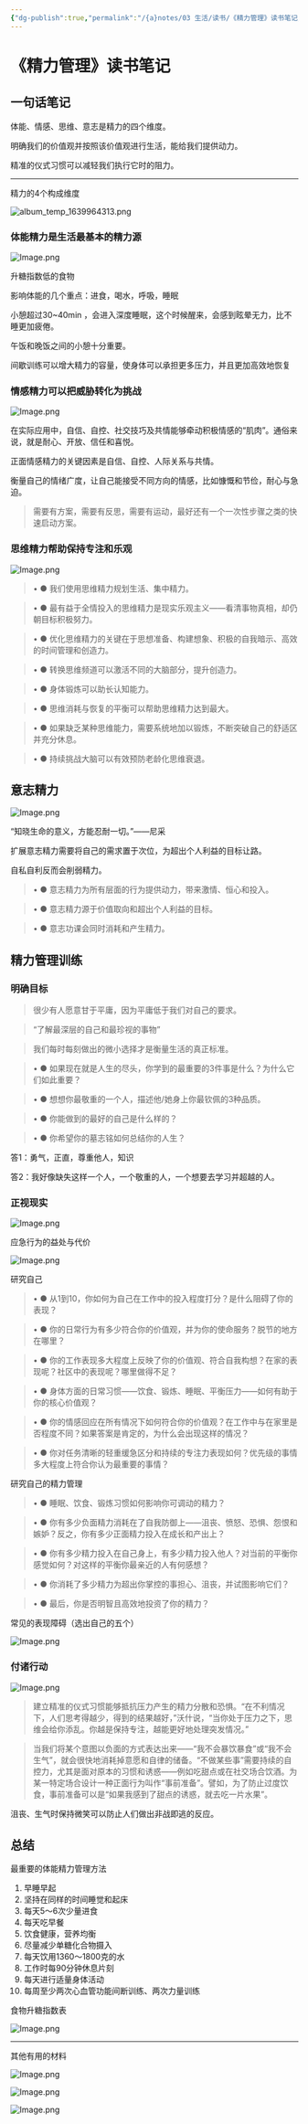 ```yaml
---
{"dg-publish":true,"permalink":"/{a}notes/03 生活/读书/《精力管理》读书笔记/"}
---
```


# 《精力管理》读书笔记

## 一句话笔记

体能、情感、思维、意志是精力的四个维度。

明确我们的价值观并按照该价值观进行生活，能给我们提供动力。

精准的仪式习惯可以减轻我们执行它时的阻力。

---

精力的4个构成维度

![album_temp_1639964313.png](/img/user/{z}ob_source/《精力管理》读书笔记.assets/album_temp_1639964313.png)

### 体能精力是生活最基本的精力源

![Image.png](/img/user/{z}ob_source/《精力管理》读书笔记.assets/Image.png)

升糖指数低的食物

影响体能的几个重点：进食，喝水，呼吸，睡眠

小憩超过30~40min ，会进入深度睡眠，这个时候醒来，会感到眩晕无力，比不睡更加疲倦。

午饭和晚饭之间的小憩十分重要。

间歇训练可以增大精力的容量，使身体可以承担更多压力，并且更加高效地恢复

### 情感精力可以把威胁转化为挑战

![Image.png]({z}ob_source/《精力管理》读书笔记.assets/Image%20(2).png)

在实际应用中，自信、自控、社交技巧及共情能够牵动积极情感的“肌肉”。通俗来说，就是耐心、开放、信任和喜悦。

正面情感精力的关键因素是自信、自控、人际关系与共情。

衡量自己的情绪广度，让自己能接受不同方向的情感，比如慷慨和节俭，耐心与急迫。

> 需要有方案，需要有反思，需要有运动，最好还有一个一次性步骤之类的快速启动方案。

### 思维精力帮助保持专注和乐观

![Image.png]({z}ob_source/《精力管理》读书笔记.assets/Image%20(3).png)

> •  ● 我们使用思维精力规划生活、集中精力。

> •  ● 最有益于全情投入的思维精力是现实乐观主义——看清事物真相，却仍朝目标积极努力。

> •  ● 优化思维精力的关键在于思想准备、构建想象、积极的自我暗示、高效的时间管理和创造力。

> •  ● 转换思维频道可以激活不同的大脑部分，提升创造力。

> •  ● 身体锻炼可以助长认知能力。

> •  ● 思维消耗与恢复的平衡可以帮助思维精力达到最大。

> •  ● 如果缺乏某种思维能力，需要系统地加以锻炼，不断突破自己的舒适区并充分休息。

> •  ● 持续挑战大脑可以有效预防老龄化思维衰退。

## 意志精力

![Image.png]({z}ob_source/《精力管理》读书笔记.assets/Image%20(4).png)

“知晓生命的意义，方能忍耐一切。”——尼采

扩展意志精力需要将自己的需求置于次位，为超出个人利益的目标让路。

自私自利反而会削弱精力。

> •  ● 意志精力为所有层面的行为提供动力，带来激情、恒心和投入。

> •  ● 意志精力源于价值取向和超出个人利益的目标。

> •  ● 意志功课会同时消耗和产生精力。

## 精力管理训练

### 明确目标

> 很少有人愿意甘于平庸，因为平庸低于我们对自己的要求。

> “了解最深层的自己和最珍视的事物”

> 我们每时每刻做出的微小选择才是衡量生活的真正标准。

> •  ● 如果现在就是人生的尽头，你学到的最重要的3件事是什么？为什么它们如此重要？

> •  ● 想想你最敬重的一个人，描述他/她身上你最钦佩的3种品质。

> •  ● 你能做到的最好的自己是什么样的？

> •  ● 你希望你的墓志铭如何总结你的人生？

答1：勇气，正直，尊重他人，知识

答2：我好像缺失这样一个人，一个敬重的人，一个想要去学习并超越的人。

### 正视现实

![Image.png]({z}ob_source/《精力管理》读书笔记.assets/Image%20(5).png)

应急行为的益处与代价

![Image.png](Image%20(6).png)

研究自己

> •  ● 从1到10，你如何为自己在工作中的投入程度打分？是什么阻碍了你的表现？

> •  ● 你的日常行为有多少符合你的价值观，并为你的使命服务？脱节的地方在哪里？

> •  ● 你的工作表现多大程度上反映了你的价值观、符合自我构想？在家的表现呢？社区中的表现呢？哪里做得不足？

> •  ● 身体方面的日常习惯——饮食、锻炼、睡眠、平衡压力——如何有助于你的核心价值观？

> •  ● 你的情感回应在所有情况下如何符合你的价值观？在工作中与在家里是否程度不同？如果答案是肯定的，为什么会出现这样的情况？

> •  ● 你对任务清晰的轻重缓急区分和持续的专注力表现如何？优先级的事情多大程度上符合你认为最重要的事情？

研究自己的精力管理

> •  ● 睡眠、饮食、锻炼习惯如何影响你可调动的精力？

> •  ● 你有多少负面精力消耗在了自我防御上——沮丧、愤怒、恐惧、怨恨和嫉妒？反之，你有多少正面精力投入在成长和产出上？

> •  ● 你有多少精力投入在自己身上，有多少精力投入他人？对当前的平衡你感觉如何？对这样的平衡你最亲近的人有何感想？

> •  ● 你消耗了多少精力为超出你掌控的事担心、沮丧，并试图影响它们？

> •  ● 最后，你是否明智且高效地投资了你的精力？

常见的表现障碍（选出自己的五个）

![Image.png](Image%20(7).png)

### 付诸行动

![Image.png](Image%20(8).png)

> 建立精准的仪式习惯能够抵抗压力产生的精力分散和恐惧。“在不利情况下，人们思考得越少，得到的结果越好，”沃什说，“当你处于压力之下，思维会给你添乱。你越是保持专注，越能更好地处理突发情况。”

> 当我们将某个意图以负面的方式表达出来——“我不会暴饮暴食”或“我不会生气”，就会很快地消耗掉意愿和自律的储备。“不做某些事”需要持续的自控力，尤其是面对原本的习惯和诱惑——例如吃甜点或在社交场合饮酒。为某一特定场合设计一种正面行为叫作“事前准备”。譬如，为了防止过度饮食，事前准备可以是“如果我感到了甜点的诱惑，就去吃一片水果”。

沮丧、生气时保持微笑可以防止人们做出非战即逃的反应。

## 总结

最重要的体能精力管理方法

1. 早睡早起
2. 坚持在同样的时间睡觉和起床
3. 每天5～6次少量进食
4. 每天吃早餐
5. 饮食健康，营养均衡
6. 尽量减少单糖化合物摄入
7. 每天饮用1360～1800克的水
8. 工作时每90分钟休息片刻
9. 每天进行适量身体活动
10. 每周至少两次心血管功能间断训练、两次力量训练

食物升糖指数表

![Image.png](Image%20(9).png)

---

其他有用的材料

![Image.png](Image%20(10).png)

![Image.png](Image%20(11).png)

![Image.png](Image%20(12).png)

